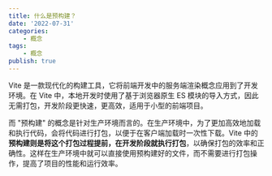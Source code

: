 ```yaml
---
title: 什么是预构建？
date: '2022-07-31'
categories:
    - 概念
tags:
    - 概念
publish: true
---
```


Vite 是一款现代化的构建工具，它将前端开发中的服务端渲染概念应用到了开发环境。在 Vite 中，本地开发时使用了基于浏览器原生 ES 模块的导入方式，因此无需打包，开发阶段更快速，更高效，适用于小型的前端项目。

而 "预构建" 的概念是针对生产环境而言的。在生产环境中，为了更加高效地加载和执行代码，会将代码进行打包，以便于在客户端加载时一次性下载。Vite 中的**预构建则是将这个打包过程提前，在开发阶段就执行打包**，以确保打包的效率和正确性。这样在生产环境中就可以直接使用预构建好的文件，而不需要进行打包操作，提高了项目的性能和运行效率。
